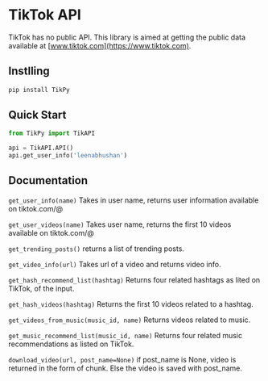 # TikTok API

TikTok has no public API. This library is aimed at getting the public data available at [www.tiktok.com](https://www.tiktok.com). 

## Instlling
```python
pip install TikPy
```
## Quick Start
```python
from TikPy import TikAPI

api = TikAPI.API()
api.get_user_info('leenabhushan')
```

## Documentation

`get_user_info(name)` Takes in user name, returns user information available on tiktok.com/@<name>

`get_user_videos(name)` Takes user name, returns the first 10 videos available on tiktok.com/@<name>

`get_trending_posts()` returns a list of trending posts. 

`get_video_info(url)` Takes url of a video and returns video info. 

`get_hash_recommend_list(hashtag)` Returns four related hashtags as lited on TikTok, of the input. 

`get_hash_videos(hashtag)` Returns the first 10 videos related to a hashtag. 

`get_videos_from_music(music_id, name)` Returns videos related to music. 

`get_music_recommend_list(music_id, name)` Returns four related music recommendations as listed on TikTok.

`download_video(url, post_name=None)` if post_name is None, video is returned in the form of chunk. Else the video is saved with post_name. 

